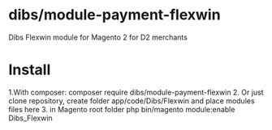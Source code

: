dibs/module-payment-flexwin
======================

Dibs Flexwin module for Magento 2 for D2 merchants


Install
=======
1.With composer:
composer require dibs/module-payment-flexwin
2. Or just clone repository, create folder 
app/code/Dibs/Flexwin and place modules files here
3. in Magento root folder 
php bin/magento module:enable Dibs_Flexwin
